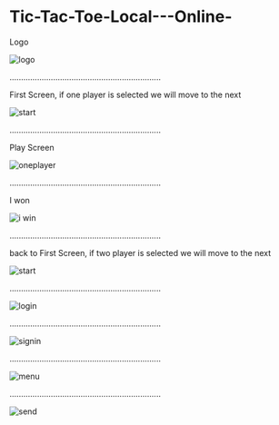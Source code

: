 # Tic-Tac-Toe-Local---Online-

Logo

![logo](https://user-images.githubusercontent.com/70321297/127262150-704c36df-5e96-4fe6-86f4-33ce132b5bf4.jpeg)

..................................................................

First Screen, if one player is selected we will move to the next

![start](https://user-images.githubusercontent.com/70321297/127262158-0d07fa33-3aa8-49b1-b2e6-f416e65a01c5.jpeg)

..................................................................

Play Screen

![oneplayer](https://user-images.githubusercontent.com/70321297/127262164-ee4cf606-21e3-4736-919d-e43c4ea284fe.jpeg)

..................................................................

I won

![i win](https://user-images.githubusercontent.com/70321297/127262172-78bc92d6-f3d7-4b5e-b523-850a112a903c.jpeg)

..................................................................

back to First Screen, if two player is selected we will move to the next

![start](https://user-images.githubusercontent.com/70321297/127262271-c56226b7-e622-4ed9-82f7-4bbd6bb8a543.jpeg)

..................................................................

![login](https://user-images.githubusercontent.com/70321297/127262277-97de3475-cadc-49e0-90b5-7a26ea317cf6.jpeg)

..................................................................

![signin](https://user-images.githubusercontent.com/70321297/127262281-9bb822b1-3896-4200-9bd5-cfb3d2b622c8.jpeg)

..................................................................

![menu](https://user-images.githubusercontent.com/70321297/127262285-ab92b0e3-0199-4b1a-b86c-ffea8a10c2b4.jpeg)

..................................................................

![send](https://user-images.githubusercontent.com/70321297/127262287-a9e68133-1415-4cb5-9efe-2d9f7a3e29e5.jpeg)

